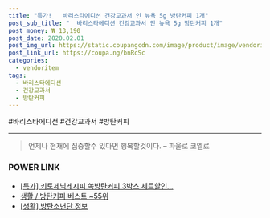```yaml
--- 
title: "특가!   바리스타에디션 건강교과서 인 뉴욕 5g 방탄커피 1개" 
post_sub_title: "  바리스타에디션 건강교과서 인 뉴욕 5g 방탄커피 1개" 
post_money: ₩ 13,190 
post_date: 2020.02.01 
post_img_url: https://static.coupangcdn.com/image/product/image/vendoritem/2019/04/05/4341786534/2ece512c-5ccc-4065-8dba-12fcb6bfc6ad.jpg 
post_link_url: https://coupa.ng/bnRcSc 
categories: 
  - vendoritem 
tags: 
  - 바리스타에디션 
  - 건강교과서 
  - 방탄커피 
--- 
```

  #바리스타에디션 #건강교과서 #방탄커피 
<hr> 

> 언제나 현재에 집중할수 있다면 행복할것이다. – 파울로 코엘료 


### POWER LINK

* <a href="https://blog.naver.com/sakai111/221793113224" target="_blank">[특가] 키토제닉레시피 쏙방탄커피 3박스 세트할인...</a>
* <a href="https://blog.naver.com/santokki14/221792087473" target="_blank">생활 / 방탄커피 베스트 ~55위</a>
* <a href="https://blog.naver.com/fasyy4321/221764242888" target="_blank"> [생활] 방탄소년단 정보 </a>
